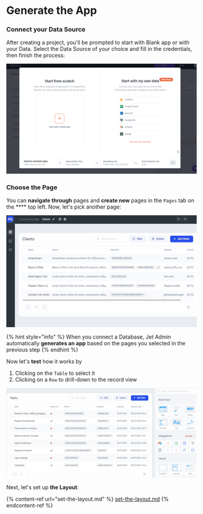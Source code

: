 # Generate the App

### Connect your Data Source

After creating a project, you'll be prompted to start with Blank app or with your Data. Select the Data Source of your choice and fill in the credentials, then finish the process:

![](../../.gitbook/assets/Quickstart-portal1.gif)

### Choose the Page

You can **navigate through** pages and **create new** pages in the `Pages` tab on the **** top left. Now,  let's pick another page:

![](../../.gitbook/assets/Quickstart-portal2.gif)

{% hint style="info" %}
When you connect a Database, Jet Admin automatically **generates an app** based on the pages you selected in the previous step
{% endhint %}

Now let's **test** how it works by&#x20;

1. Clicking on the `Table` to select it
2. Clicking on a `Row` to drill-down to the record view

![](../../.gitbook/assets/Quickstart-portal3.gif)

Next, let's set up **the Layout**:

{% content-ref url="set-the-layout.md" %}
[set-the-layout.md](set-the-layout.md)
{% endcontent-ref %}

